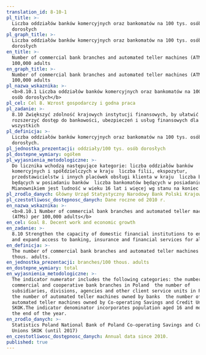 ```yaml
---
translation_id: 8-10-1
pl_title: >-
  Liczba oddziałów banków komercyjnych oraz bankomatów na 100 tys. osób
  dorosłych
pl_graph_title: >-
  Liczba oddziałów banków komercyjnych oraz bankomatów na 100 tys. osób
  dorosłych
en_title: >-
  Number of commercial bank branches and automated teller machines (ATMs) per
  100,000 adults
en_graph_title: >-
  Number of commercial bank branches and automated teller machines (ATMs) per
  100,000 adults
pl_nazwa_wskaznika: >-
  <b>8.10.1 Liczba oddziałów banków komercyjnych oraz bankomatów na 100 tys.
  osób dorosłych</b>
pl_cel: Cel 8. Wzrost gospodarczy i godna praca
pl_zadanie: >-
  8.10 Zwiększyć zdolność krajowych instytucji finansowych, by ułatwić i
  rozszerzyć dostęp do bankowości, ubezpieczeń i usług finansowych dla
  wszystkich
pl_definicja: >-
  Liczba oddziałów banków komercyjnych oraz bankomatów na 100 tys. osób
  dorosłych.
pl_jednostka_prezentacji: oddziały/100 tys. osób dorosłych
pl_dostepne_wymiary: ogółem
pl_wyjasnienia_metodologiczne: >-
  Do licznika wchodzą następujące kategorie: liczba oddziałów banków
  komercyjnych i spółdzielczych w kraju  liczba filii, ekspozytur,
  przedstawicielstw i innych placówek obsługi klienta w kraju  liczba bankomatów
  będących w posiadaniu banków  liczba bankomatów będących w posiadaniu SKOK.
  Mianownikiem jest ludność w wieku 16 lat i więcej wg stanu na koniec roku.
pl_zrodlo_danych: Główny Urząd Statystyczny Narodowy Bank Polski Krajowa Kasa SKOK (do 2017)
pl_czestotliwosc_dostępnosc_danych: Dane roczne od 2010 r.
en_nazwa_wskaznika: >-
  <b>8.10.1 Number of commercial bank branches and automated teller machines
  (ATMs) per 100,000 adults</b>
en_cel: Goal 8. Decent work and economic growth
en_zadanie: >-
  8.10 Strengthen the capacity of domestic financial institutions to encourage
  and expand access to banking, insurance and financial services for all
en_definicja: >-
  The number of commercial bank branches and automated teller machines per 100
  thous. adults.
en_jednostka_prezentacji: branches/100 thous. adults
en_dostepne_wymiary: total
en_wyjasnienia_metodologiczne: >-
  The indicator numerator includes the following categories: the number of
  commercial and cooperative bank branches in Poland  the number of
  subsidiaries, divisions, agencies and other client service units in Poland 
  the number of automated teller machines owned by banks  the number of
  automated teller machines owned by Co-operating Savings and Credit Unions
  SKOK.The indicator denominator incorporates population aged 16 and more as of
  the end of the year.
en_zrodlo_danych: >-
  Statistics Poland National Bank of Poland Co-operating Savings and Credit
  Unions SKOK (until 2017)
en_czestotliwosc_dostępnosc_danych: Annual data since 2010.
published: true
---
```

